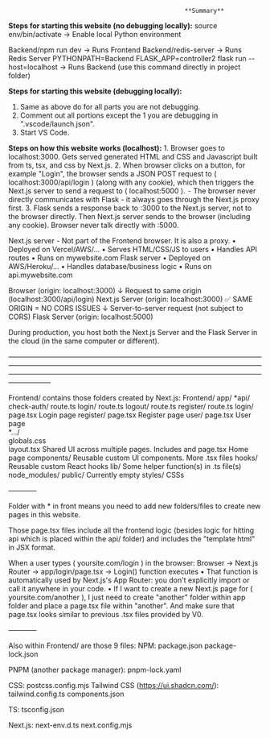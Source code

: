                                                      **Summary**
													 
**Steps for starting this website (no debugging locally):**
source env/bin/activate                                                ->  Enable local Python environment

Backend/npm run dev                                                    ->  Runs Frontend
Backend/redis-server                                                   ->  Runs Redis Server
PYTHONPATH=Backend FLASK_APP=controller2 flask run --host=localhost    ->  Runs Backend (use this command directly in project folder)
                                                                       

**Steps for starting this website (debugging locally):**
1. Same as above do for all parts you are not debugging.
2. Comment out all portions except the 1 you are debugging in ".vscode/launch.json".
3. Start VS Code.


**Steps on how this website works (localhost):**
	1.	Browser goes to localhost:3000. Gets served generated HTML and CSS and Javascript built from ts, tsx, and css by Next.js.
	2.	When browser clicks on a button, for example "Login", the browser sends a JSON POST request to ( localhost:3000/api/login ) (along with any cookie), which then triggers the Next.js server to send a request to ( localhost:5000 ).
	⁃	The browser never directly communicates with Flask - it always goes through the Next.js proxy first.
	3.	Flask sends a response back to :3000 to the Next.js server, not to the browser directly. Then Next.js server sends to the browser (including any cookie).
Browser never talk directly with :5000.

Next.js server - Not part of the Frontend browser. It is also a proxy.
	•	Deployed on Vercel/AWS/...
	•	Serves HTML/CSS/JS to users
	•	Handles API routes
	•	Runs on mywebsite.com
Flask server
	•	Deployed on AWS/Heroku/...
	•	Handles database/business logic
	•	Runs on api.mywebsite.com

Browser (origin: localhost:3000)
	↓ Request to same origin (localhost:3000/api/login)
Next.js Server (origin: localhost:3000) ✅ SAME ORIGIN = NO CORS ISSUES
	↓ Server-to-server request (not subject to CORS)
Flask Server (origin: localhost:5000)

During production, you host both the Next.js Server and the Flask Server in the cloud (in the same computer or different).

——————————————————————————————————————————————————————————————————————————————————————————————————————————————————

Frontend/ contains those folders created by Next.js:
Frontend/
	app/
		*api/
			check-auth/
				route.ts
			login/
				route.ts
			logout/
				route.ts
			register/
				route.ts
		login/
			page.tsx                   Login page
		register/
			page.tsx                   Register page
		user/
			page.tsx                   User page  
		*.../       
		globals.css                  
		layout.tsx                     Shared UI across multiple pages. Includes <html> and <body>
		page.tsx                       Home page
	components/                        Reusable custom UI components. More .tsx files
	hooks/                             Reusable custom React hooks
	lib/                               Some helper function(s) in .ts file(s)
	node_modules/
	public/                            Currently empty
	styles/                            CSSs

————

Folder with * in front means you need to add new folders/files to create new pages in this website.

Those page.tsx files include all the frontend logic (besides logic for hitting api which is placed within the api/ folder) and includes the "template html" in JSX format.

When a user types ( yoursite.com/login ) in the browser:
Browser → Next.js Router → app/login/page.tsx → Login() function executes
	•	That function is automatically used by Next.js's App Router: you don't explicitly import or call it anywhere in your code.
	•	If I want to create a new Next.js page for ( yoursite.com/another ), I just need to create "another" folder within app folder and place a page.tsx file within "another". And make sure that page.tsx looks similar to previous .tsx files provided by V0.

————

Also within Frontend/ are those 9 files:
NPM:
package.json
package-lock.json

PNPM (another package manager):
pnpm-lock.yaml

CSS:
postcss.config.mjs
Tailwind CSS (https://ui.shadcn.com/):
tailwind.config.ts
components.json

TS:
tsconfig.json

Next.js:
next-env.d.ts
next.config.mjs
